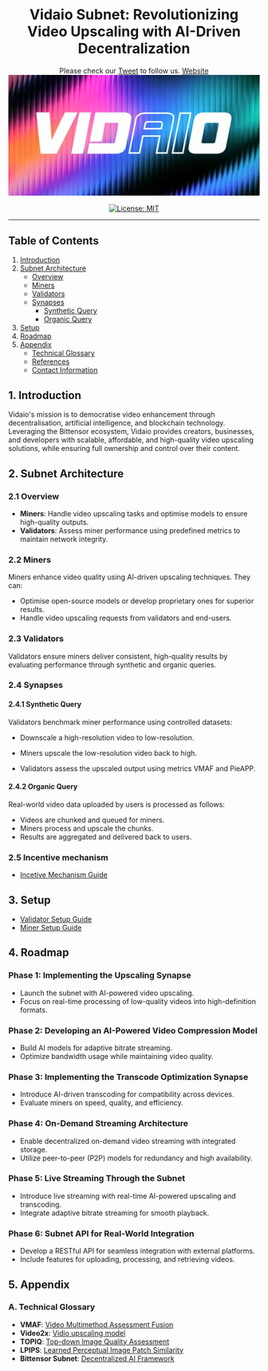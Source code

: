 <div align="center">

# **Vidaio Subnet**: Revolutionizing Video Upscaling with AI-Driven Decentralization <!-- omit in toc -->


Please check our [Tweet](https://x.com/vidaio_τ) to follow us.
[Website](https://vidaio.io)
[![vidAio](./docs/images/banner.png)](https://vidaio.io)

[![License: MIT](https://img.shields.io/badge/License-MIT-yellow.svg)](https://opensource.org/licenses/MIT) 

---

</div>

## **Table of Contents**

1. [Introduction](#1-introduction)
2. [Subnet Architecture](#2-subnet-architecture)
   - [Overview](#21-overview)
   - [Miners](#22-miners)
   - [Validators](#23-validators)
   - [Synapses](#24-synapses)
     - [Synthetic Query](#241-synthetic-query)
     - [Organic Query](#242-organic-query)
3. [Setup](#3-setup)
4. [Roadmap](#4-roadmap)
5. [Appendix](#5-appendix)
   - [Technical Glossary](#a-technical-glossary)
   - [References](#b-references)
   - [Contact Information](#c-contact-information)

## **1. Introduction**
Vidaio's mission is to democratise video enhancement through decentralisation, artificial intelligence, and blockchain technology. Leveraging the Bittensor ecosystem, Vidaio provides creators, businesses, and developers with scalable, affordable, and high-quality video upscaling solutions, while ensuring full ownership and control over their content.


## 2. Subnet Architecture

### 2.1 Overview
- **Miners**: Handle video upscaling tasks and optimise models to ensure high-quality outputs.
- **Validators**: Assess miner performance using predefined metrics to maintain network integrity.

### 2.2 Miners
Miners enhance video quality using AI-driven upscaling techniques. They can:
- Optimise open-source models or develop proprietary ones for superior results.
- Handle video upscaling requests from validators and end-users.

### 2.3 Validators
Validators ensure miners deliver consistent, high-quality results by evaluating performance through synthetic and organic queries.

### 2.4 Synapses
#### 2.4.1 Synthetic Query
Validators benchmark miner performance using controlled datasets:
- Downscale a high-resolution video to low-resolution.
- Miners upscale the low-resolution video back to high.

- Validators assess the upscaled output using metrics VMAF and PieAPP.

#### 2.4.2 Organic Query
Real-world video data uploaded by users is processed as follows:
- Videos are chunked and queued for miners.
- Miners process and upscale the chunks.
- Results are aggregated and delivered back to users.

### 2.5 Incentive mechanism
- [Incetive Mechanism Guide](docs/incentive_mechanism.md)

## 3. Setup
- [Validator Setup Guide](docs/validator_setup.md)
- [Miner Setup Guide](docs/miner_setup.md)

## 4. Roadmap

### Phase 1: Implementing the Upscaling Synapse
- Launch the subnet with AI-powered video upscaling.
- Focus on real-time processing of low-quality videos into high-definition formats.

### Phase 2: Developing an AI-Powered Video Compression Model
- Build AI models for adaptive bitrate streaming.
- Optimize bandwidth usage while maintaining video quality.

### Phase 3: Implementing the Transcode Optimization Synapse
- Introduce AI-driven transcoding for compatibility across devices.
- Evaluate miners on speed, quality, and efficiency.

### Phase 4: On-Demand Streaming Architecture
- Enable decentralized on-demand video streaming with integrated storage.
- Utilize peer-to-peer (P2P) models for redundancy and high availability.

### Phase 5: Live Streaming Through the Subnet
- Introduce live streaming with real-time AI-powered upscaling and transcoding.
- Integrate adaptive bitrate streaming for smooth playback.

### Phase 6: Subnet API for Real-World Integration
- Develop a RESTful API for seamless integration with external platforms.
- Include features for uploading, processing, and retrieving videos.

## 5. Appendix

### A. Technical Glossary
- **VMAF**: [Video Multimethod Assessment Fusion](https://github.com/vidaio-subnet/vmaf)
- **Video2x**: [Vidio upscaling model](https://github.com/vidaio-subnet/video2x)
- **TOPIQ**: [Top-down Image Quality Assessment](https://arxiv.org/pdf/2308.03060v1)
- **LPIPS**: [Learned Perceptual Image Patch Similarity](https://github.com/richzhang/PerceptualSimilarity)
- **Bittensor Subnet**: [Decentralized AI Framework](https://docs.bittensor.com)
